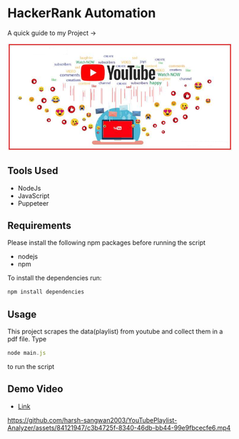 # HackerRank Automation

A quick guide to my Project ->

<img src ="/image.webp">

## Tools Used

- NodeJs
- JavaScript
- Puppeteer

## Requirements

Please install the following npm packages before running the script

- nodejs
- npm

To install the dependencies run:

```js
npm install dependencies
```

## Usage

This project scrapes the data(playlist) from youtube and collect them in a pdf file.
Type 

```js
node main.js
``` 
to run the script

## Demo Video

- [Link](https://app.gemoo.com/share/home?codeId=v69l8YJzajRLl)



https://github.com/harsh-sangwan2003/YouTubePlaylist-Analyzer/assets/84121947/c3b4725f-8340-46db-bb44-99e9fbcecfe6.mp4



